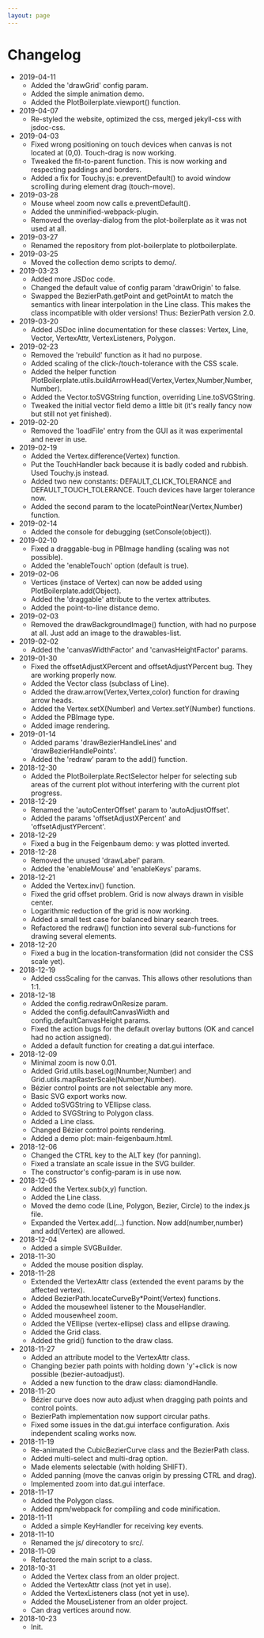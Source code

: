 ```yaml
---
layout: page
---
```



# Changelog
* 2019-04-11
  * Added the 'drawGrid' config param.
  * Added the simple animation demo.
  * Added the PlotBoilerplate.viewport() function.
* 2019-04-07
  * Re-styled the website, optimized the css, merged jekyll-css with jsdoc-css.
* 2019-04-03
  * Fixed wrong positioning on touch devices when canvas is not located at (0,0). Touch-drag is now working.
  * Tweaked the fit-to-parent function. This is now working and respecting paddings and borders.
  * Added a fix for Touchy.js: e.preventDefault() to avoid window scrolling during element drag (touch-move).
* 2019-03-28
  * Mouse wheel zoom now calls e.preventDefault().
  * Added the unminified-webpack-plugin.
  * Removed the overlay-dialog from the plot-boilerplate as it was not used at all.
* 2019-03-27
  * Renamed the repository from plot-boilerplate to plotboilerplate.
* 2019-03-25
  * Moved the collection demo scripts to demo/.
* 2019-03-23
  * Added more JSDoc code.
  * Changed the default value of config param 'drawOrigin' to false.
  * Swapped the BezierPath.getPoint and getPointAt to match the semantics with linear interpolation in the Line class. This makes the class incompatible with older versions! Thus: BezierPath version 2.0.
* 2019-03-20
  * Added JSDoc inline documentation for these classes: Vertex, Line, Vector, VertexAttr, VertexListeners, Polygon.
* 2019-02-23
  * Removed the 'rebuild' function as it had no purpose.
  * Added scaling of the click-/touch-tolerance with the CSS scale.
  * Added the helper function PlotBoilerplate.utils.buildArrowHead(Vertex,Vertex,Number,Number,Number).
  * Added the Vector.toSVGString function, overriding Line.toSVGString.
  * Tweaked the initial vector field demo a little bit (it's really fancy now but still not yet finished).
* 2019-02-20
  * Removed the 'loadFile' entry from the GUI as it was experimental and never in use.
* 2019-02-19
  * Added the Vertex.difference(Vertex) function.
  * Put the TouchHandler back because it is badly coded and rubbish. Used Touchy.js instead.
  * Added two new constants: DEFAULT_CLICK_TOLERANCE and DEFAULT_TOUCH_TOLERANCE. Touch devices have larger tolerance now.
  * Added the second param to the locatePointNear(Vertex,Number) function.
* 2019-02-14
  * Added the console for debugging (setConsole(object)).
* 2019-02-10
  * Fixed a draggable-bug in PBImage handling (scaling was not possible).
  * Added the 'enableTouch' option (default is true).
* 2019-02-06
  * Vertices (instace of Vertex) can now be added using PlotBoilerplate.add(Object).
  * Added the 'draggable' attribute to the vertex attributes.
  * Added the point-to-line distance demo.
* 2019-02-03
  * Removed the drawBackgroundImage() function, with had no purpose at all. Just add an image to the drawables-list.
* 2019-02-02
  *  Added the 'canvasWidthFactor' and 'canvasHeightFactor' params.
* 2019-01-30
  * Fixed the offsetAdjustXPercent and offsetAdjustYPercent bug. They are working properly now.
  * Added the Vector class (subclass of Line).
  * Added the draw.arrow(Vertex,Vertex,color) function for drawing arrow heads.
  * Added the Vertex.setX(Number) and Vertex.setY(Number) functions.
  * Added the PBImage type.
  * Added image rendering.
* 2019-01-14
  * Added params 'drawBezierHandleLines' and 'drawBezierHandlePoints'.
  * Added the 'redraw' param to the add() function.
* 2018-12-30
  * Added the PlotBoilerplate.RectSelector helper for selecting sub
    areas of the current plot without interfering with the current
    plot progress.
* 2018-12-29
  * Renamed the 'autoCenterOffset' param to 'autoAdjustOffset'.
  * Added the params 'offsetAdjustXPercent' and 'offsetAdjustYPercent'.
* 2018-12-29
  * Fixed a bug in the Feigenbaum demo: y was plotted inverted.
* 2018-12-28
  * Removed the unused 'drawLabel' param.
  * Added the 'enableMouse' and 'enableKeys' params.
* 2018-12-21
  * Added the Vertex.inv() function.
  * Fixed the grid offset problem. Grid is now always drawn in visible center.
  * Logarithmic reduction of the grid is now working.
  * Added a small test case for balanced binary search trees.
  * Refactored the redraw() function into several sub-functions for drawing several elements.
* 2018-12-20
  * Fixed a bug in the location-transformation (did not consider the CSS scale yet).
* 2018-12-19
  * Added cssScaling for the canvas. This allows other resolutions than 1:1.
* 2018-12-18
  * Added the config.redrawOnResize param.
  * Added the config.defaultCanvasWidth and config.defaultCanvasHeight params.
  * Fixed the action bugs for the default overlay buttons (OK and cancel had no action assigned).
  * Added a default function for creating a dat.gui interface.
* 2018-12-09
  * Minimal zoom is now 0.01.
  * Added Grid.utils.baseLog(Nnumber,Number) and Grid.utils.mapRasterScale(Number,Number).
  * Bézier control points are not selectable any more.
  * Basic SVG export works now.
  * Added toSVGString to VEllipse class.
  * Added to SVGString to Polygon class.
  * Added a Line class.
  * Changed Bézier control points rendering.
  * Added a demo plot: main-feigenbaum.html.
* 2018-12-06
  * Changed the CTRL key to the ALT key (for panning).
  * Fixed a translate an scale issue in the SVG builder.
  * The constructor's config-param is in use now.
* 2018-12-05
  * Added the Vertex.sub(x,y) function.
  * Added the Line class.
  * Moved the demo code (Line, Polygon, Bezier, Circle) to the index.js file.
  * Expanded the Vertex.add(...) function. Now add(number,number) and add(Vertex) are allowed.
* 2018-12-04
  * Added a simple SVGBuilder.
* 2018-11-30
  * Added the mouse position display.
* 2018-11-28
  * Extended the VertexAttr class (extended the event params by the affected vertex).
  * Added BezierPath.locateCurveBy*Point(Vertex) functions.
  * Added the mousewheel listener to the MouseHandler.
  * Added mousewheel zoom.
  * Added the VEllipse (vertex-ellipse) class and ellipse drawing.
  * Added the Grid class.
  * Added the grid() function to the draw class.
* 2018-11-27
  * Added an attribute model to the VertexAttr class.
  * Changing bezier path points with holding down 'y'+click is now possible (bezier-autoadjust).
  * Added a new function to the draw class: diamondHandle.
* 2018-11-20
  * Bézier curve does now auto adjust when dragging path points and control points.
  * BezierPath implementation now support circular paths.
  * Fixed some issues in the dat.gui interface configuration. Axis independent scaling works now.
* 2018-11-19
  * Re-animated the CubicBezierCurve class and the BezierPath class.
  * Added multi-select and multi-drag option.
  * Made elements selectable (with holding SHIFT).
  * Added panning (move the canvas origin by pressing CTRL and drag).
  * Implemented zoom into dat.gui interface.
* 2018-11-17
  * Added the Polygon class.
  * Added npm/webpack for compiling and code minification.
* 2018-11-11
  * Added a simple KeyHandler for receiving key events.
* 2018-11-10
  * Renamed the js/ direcotory to src/.
* 2018-11-09
  * Refactored the main script to a class.
* 2018-10-31
  * Added the Vertex class from an older project.
  * Added the VertexAttr class (not yet in use).
  * Added the VertexListeners class (not yet in use).
  * Added the MouseListener from an older project.
  * Can drag vertices around now.
* 2018-10-23
  * Init.
